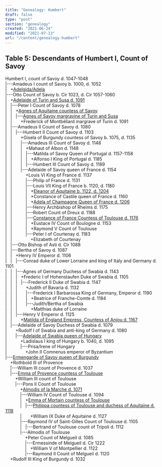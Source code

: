 ```yaml
---
title: "Genealogy: Humbert"
draft: false
type: "post"
section: "genealogy"
created: "2021-06-24"
modified: "2021-07-13"
url: "/content/genealogy-humbert"
---
```

<h2>Table 5: Descendants of Humbert I, Count of Savoy</h2>
<p>Humbert I, count of Savoy d. 1047-1048<br>
|---Amadeus I count of Savoy b. 1000, d. 1052<br>
|&nbsp;&nbsp;&nbsp;+<a name="n25331"></a><a href="/woman/25331.html">Adelgida/Adela</a><br>
|---Otto Count of Savoy b. Cir 1023, d. Cir 1057-1060<br>
|&nbsp;&nbsp;&nbsp;+<a name="n105"></a><a href="/woman/105.html">Adelaide of Turin and Susa d. 1091</a><br>
|&nbsp;&nbsp;&nbsp;|---Peter I Count of Savoy d. 1078<br>
|&nbsp;&nbsp;&nbsp;|&nbsp;&nbsp;&nbsp;+<a name="n25340"></a><a href="/woman/25340.html">Agnes of Aquitaine countess of Savoy</a><br>
|&nbsp;&nbsp;&nbsp;|&nbsp;&nbsp;&nbsp;|---<a name="n25350"></a><a href="/woman/25350.html">Agnes of Savoy margravine of Turin and Susa</a><br>
|&nbsp;&nbsp;&nbsp;|&nbsp;&nbsp;&nbsp;&nbsp;&nbsp;&nbsp;&nbsp;+Frederick of Montbéliard margrave of Turin d. 1091<br>
|&nbsp;&nbsp;&nbsp;|---Amadeus II Count of Savoy d. 1080<br>
|&nbsp;&nbsp;&nbsp;|&nbsp;&nbsp;&nbsp;|---Humbert II Count of Savoy d. 1103<br>
|&nbsp;&nbsp;&nbsp;|&nbsp;&nbsp;&nbsp;&nbsp;&nbsp;&nbsp;&nbsp;+Gisela of Burgundy countess of Savoy b. 1075, d. 1135<br>
|&nbsp;&nbsp;&nbsp;|&nbsp;&nbsp;&nbsp;&nbsp;&nbsp;&nbsp;&nbsp;|---Amadeus III Count of Savoy d. 1148<br>
|&nbsp;&nbsp;&nbsp;|&nbsp;&nbsp;&nbsp;&nbsp;&nbsp;&nbsp;&nbsp;|&nbsp;&nbsp;&nbsp;+Mahaut of Albon d. 1148<br>
|&nbsp;&nbsp;&nbsp;|&nbsp;&nbsp;&nbsp;&nbsp;&nbsp;&nbsp;&nbsp;|&nbsp;&nbsp;&nbsp;|---Matilda of Savoy Queen of Portugal d. 1157-1158<br>
|&nbsp;&nbsp;&nbsp;|&nbsp;&nbsp;&nbsp;&nbsp;&nbsp;&nbsp;&nbsp;|&nbsp;&nbsp;&nbsp;|&nbsp;&nbsp;&nbsp;+Alfonso I King of Portugal d. 1185<br>
|&nbsp;&nbsp;&nbsp;|&nbsp;&nbsp;&nbsp;&nbsp;&nbsp;&nbsp;&nbsp;|&nbsp;&nbsp;&nbsp;|---Humbert III Count of Savoy d. 1189<br>
|&nbsp;&nbsp;&nbsp;|&nbsp;&nbsp;&nbsp;&nbsp;&nbsp;&nbsp;&nbsp;|---Adelaide of Savoy queen of France d. 1154<br>
|&nbsp;&nbsp;&nbsp;|&nbsp;&nbsp;&nbsp;&nbsp;&nbsp;&nbsp;&nbsp;&nbsp;&nbsp;&nbsp;&nbsp;+Louis VI King of France d. 1137<br>
|&nbsp;&nbsp;&nbsp;|&nbsp;&nbsp;&nbsp;&nbsp;&nbsp;&nbsp;&nbsp;&nbsp;&nbsp;&nbsp;&nbsp;|---Philip of France d. 1131<br>
|&nbsp;&nbsp;&nbsp;|&nbsp;&nbsp;&nbsp;&nbsp;&nbsp;&nbsp;&nbsp;&nbsp;&nbsp;&nbsp;&nbsp;|---Louis VII King of France b. 1120, d. 1180<br>
|&nbsp;&nbsp;&nbsp;|&nbsp;&nbsp;&nbsp;&nbsp;&nbsp;&nbsp;&nbsp;&nbsp;&nbsp;&nbsp;&nbsp;|&nbsp;&nbsp;&nbsp;+<a name="n24"></a><a href="/woman/24.html">Eleanor of Aquitaine b. 1122, d. 1204</a><br>
|&nbsp;&nbsp;&nbsp;|&nbsp;&nbsp;&nbsp;&nbsp;&nbsp;&nbsp;&nbsp;&nbsp;&nbsp;&nbsp;&nbsp;|&nbsp;&nbsp;&nbsp;+Constance of Castile queen of France d. 1160<br>
|&nbsp;&nbsp;&nbsp;|&nbsp;&nbsp;&nbsp;&nbsp;&nbsp;&nbsp;&nbsp;&nbsp;&nbsp;&nbsp;&nbsp;|&nbsp;&nbsp;&nbsp;+<a name="n32"></a><a href="/woman/32.html">Adela of Champagne Queen of France d. 1206</a><br>
|&nbsp;&nbsp;&nbsp;|&nbsp;&nbsp;&nbsp;&nbsp;&nbsp;&nbsp;&nbsp;&nbsp;&nbsp;&nbsp;&nbsp;|---Henry Archbishop of Rheims d. 1175<br>
|&nbsp;&nbsp;&nbsp;|&nbsp;&nbsp;&nbsp;&nbsp;&nbsp;&nbsp;&nbsp;&nbsp;&nbsp;&nbsp;&nbsp;|---Robert Count of Dreux d. 1188<br>
|&nbsp;&nbsp;&nbsp;|&nbsp;&nbsp;&nbsp;&nbsp;&nbsp;&nbsp;&nbsp;&nbsp;&nbsp;&nbsp;&nbsp;|---<a name="n3"></a><a href="/woman/3.html">Constance of France Countess of Toulouse d. 1176</a><br>
|&nbsp;&nbsp;&nbsp;|&nbsp;&nbsp;&nbsp;&nbsp;&nbsp;&nbsp;&nbsp;&nbsp;&nbsp;&nbsp;&nbsp;|&nbsp;&nbsp;&nbsp;+Eustace IV Count of Boulogne d. 1153<br>
|&nbsp;&nbsp;&nbsp;|&nbsp;&nbsp;&nbsp;&nbsp;&nbsp;&nbsp;&nbsp;&nbsp;&nbsp;&nbsp;&nbsp;|&nbsp;&nbsp;&nbsp;+Raymond V Count of Toulouse <br>
|&nbsp;&nbsp;&nbsp;|&nbsp;&nbsp;&nbsp;&nbsp;&nbsp;&nbsp;&nbsp;&nbsp;&nbsp;&nbsp;&nbsp;|---Peter I of Courtenay d. 1183<br>
|&nbsp;&nbsp;&nbsp;|&nbsp;&nbsp;&nbsp;&nbsp;&nbsp;&nbsp;&nbsp;&nbsp;&nbsp;&nbsp;&nbsp;&nbsp;&nbsp;&nbsp;&nbsp;+Elizabeth of Courtenay <br>
|&nbsp;&nbsp;&nbsp;|---Otto Bishop of Asti d. Cir 1088<br>
|&nbsp;&nbsp;&nbsp;|---Bertha of Savoy d. 1087<br>
|&nbsp;&nbsp;&nbsp;|&nbsp;&nbsp;&nbsp;+Henry IV Emperor d. 1106<br>
|&nbsp;&nbsp;&nbsp;|&nbsp;&nbsp;&nbsp;|---Conrad duke of Lower Lorraine and king of Italy and Germany d. 1101<br>
|&nbsp;&nbsp;&nbsp;|&nbsp;&nbsp;&nbsp;|---Agnes of Germany Duchess of Swabia d. 1143<br>
|&nbsp;&nbsp;&nbsp;|&nbsp;&nbsp;&nbsp;|&nbsp;&nbsp;&nbsp;+Frederic I of Hohenstaufen Duke of Swabia d. 1105<br>
|&nbsp;&nbsp;&nbsp;|&nbsp;&nbsp;&nbsp;|&nbsp;&nbsp;&nbsp;|---Frederick II Duke of Swabia d. 1147<br>
|&nbsp;&nbsp;&nbsp;|&nbsp;&nbsp;&nbsp;|&nbsp;&nbsp;&nbsp;&nbsp;&nbsp;&nbsp;&nbsp;+Judith of Bavaria d. 1132<br>
|&nbsp;&nbsp;&nbsp;|&nbsp;&nbsp;&nbsp;|&nbsp;&nbsp;&nbsp;&nbsp;&nbsp;&nbsp;&nbsp;|---Frederick I Barbarossa King of Germany, Emperor d. 1190<br>
|&nbsp;&nbsp;&nbsp;|&nbsp;&nbsp;&nbsp;|&nbsp;&nbsp;&nbsp;&nbsp;&nbsp;&nbsp;&nbsp;|&nbsp;&nbsp;&nbsp;+Beatrice of Franche-Comte d. 1184<br>
|&nbsp;&nbsp;&nbsp;|&nbsp;&nbsp;&nbsp;|&nbsp;&nbsp;&nbsp;&nbsp;&nbsp;&nbsp;&nbsp;|---Judith/Bertha of Swabia <br>
|&nbsp;&nbsp;&nbsp;|&nbsp;&nbsp;&nbsp;|&nbsp;&nbsp;&nbsp;&nbsp;&nbsp;&nbsp;&nbsp;&nbsp;&nbsp;&nbsp;&nbsp;+Matthias duke of Lorraine <br>
|&nbsp;&nbsp;&nbsp;|&nbsp;&nbsp;&nbsp;|---Henry V Emperor d. 1125<br>
|&nbsp;&nbsp;&nbsp;|&nbsp;&nbsp;&nbsp;&nbsp;&nbsp;&nbsp;&nbsp;+<a name="n27"></a><a href="/woman/27.html">Matilda of England Empress, Countess of Anjou d. 1167</a><br>
|&nbsp;&nbsp;&nbsp;|---Adelaide of Savoy Duchess of Swabia d. 1079<br>
|&nbsp;&nbsp;&nbsp;&nbsp;&nbsp;&nbsp;&nbsp;+Rudolf I of Swabia and anti-king of Germany d. 1080<br>
|&nbsp;&nbsp;&nbsp;&nbsp;&nbsp;&nbsp;&nbsp;|---<a name="n152"></a><a href="/woman/152.html">Adelaide of Swabia queen of Hungary</a><br>
|&nbsp;&nbsp;&nbsp;&nbsp;&nbsp;&nbsp;&nbsp;&nbsp;&nbsp;&nbsp;&nbsp;+Ladislaus I king of Hungary b. 1040, d. 1095<br>
|&nbsp;&nbsp;&nbsp;&nbsp;&nbsp;&nbsp;&nbsp;&nbsp;&nbsp;&nbsp;&nbsp;|---Prisa/Irene of Hungary <br>
|&nbsp;&nbsp;&nbsp;&nbsp;&nbsp;&nbsp;&nbsp;&nbsp;&nbsp;&nbsp;&nbsp;&nbsp;&nbsp;&nbsp;&nbsp;+John II Comnenus emperor of Byzantium <br>
|---<a name="n25311"></a><a href="/woman/25311.html">Ermengarde of Savoy queen of Burgundy</a><br>
&nbsp;&nbsp;&nbsp;&nbsp;+Rothbold III of Provence <br>
&nbsp;&nbsp;&nbsp;&nbsp;|---William III count of Provence d. 1037<br>
&nbsp;&nbsp;&nbsp;&nbsp;|---<a name="n25809"></a><a href="/woman/25809.html">Emma of Provence countess of Toulouse</a><br>
&nbsp;&nbsp;&nbsp;&nbsp;&nbsp;&nbsp;&nbsp;&nbsp;+William III count of Toulouse <br>
&nbsp;&nbsp;&nbsp;&nbsp;&nbsp;&nbsp;&nbsp;&nbsp;|---Pons II Count of Toulouse <br>
&nbsp;&nbsp;&nbsp;&nbsp;&nbsp;&nbsp;&nbsp;&nbsp;&nbsp;&nbsp;&nbsp;&nbsp;+<a name="n25529"></a><a href="/woman/25529.html">Almodis of la Marche d. 1071</a><br>
&nbsp;&nbsp;&nbsp;&nbsp;&nbsp;&nbsp;&nbsp;&nbsp;&nbsp;&nbsp;&nbsp;&nbsp;|---William IV Count of Toulouse d. 1094<br>
&nbsp;&nbsp;&nbsp;&nbsp;&nbsp;&nbsp;&nbsp;&nbsp;&nbsp;&nbsp;&nbsp;&nbsp;|&nbsp;&nbsp;&nbsp;+<a name="n25740"></a><a href="/woman/25740.html">Emma of Mortain countess of Toulouse</a><br>
&nbsp;&nbsp;&nbsp;&nbsp;&nbsp;&nbsp;&nbsp;&nbsp;&nbsp;&nbsp;&nbsp;&nbsp;|&nbsp;&nbsp;&nbsp;|---<a name="n25734"></a><a href="/woman/25734.html">Philippa countess of Toulouse and duchess of Aquitaine d. 1118</a><br>
&nbsp;&nbsp;&nbsp;&nbsp;&nbsp;&nbsp;&nbsp;&nbsp;&nbsp;&nbsp;&nbsp;&nbsp;|&nbsp;&nbsp;&nbsp;&nbsp;&nbsp;&nbsp;&nbsp;+William IX Duke of Aquitaine d. 1127<br>
&nbsp;&nbsp;&nbsp;&nbsp;&nbsp;&nbsp;&nbsp;&nbsp;&nbsp;&nbsp;&nbsp;&nbsp;|---Raymond IV of Saint-Gilles Count of Toulouse d. 1105<br>
&nbsp;&nbsp;&nbsp;&nbsp;&nbsp;&nbsp;&nbsp;&nbsp;&nbsp;&nbsp;&nbsp;&nbsp;|&nbsp;&nbsp;&nbsp;|---Bertrand of Toulouse count of Tripoli d. 1112<br>
&nbsp;&nbsp;&nbsp;&nbsp;&nbsp;&nbsp;&nbsp;&nbsp;&nbsp;&nbsp;&nbsp;&nbsp;|---Almodis of Toulouse <br>
&nbsp;&nbsp;&nbsp;&nbsp;&nbsp;&nbsp;&nbsp;&nbsp;&nbsp;&nbsp;&nbsp;&nbsp;&nbsp;&nbsp;&nbsp;&nbsp;+Peter Count of Melgueil d. 1085<br>
&nbsp;&nbsp;&nbsp;&nbsp;&nbsp;&nbsp;&nbsp;&nbsp;&nbsp;&nbsp;&nbsp;&nbsp;&nbsp;&nbsp;&nbsp;&nbsp;|---Ermessinde of Melgueil d. Cir 1222<br>
&nbsp;&nbsp;&nbsp;&nbsp;&nbsp;&nbsp;&nbsp;&nbsp;&nbsp;&nbsp;&nbsp;&nbsp;&nbsp;&nbsp;&nbsp;&nbsp;|&nbsp;&nbsp;&nbsp;+William V of Montpellier d. 1122<br>
&nbsp;&nbsp;&nbsp;&nbsp;&nbsp;&nbsp;&nbsp;&nbsp;&nbsp;&nbsp;&nbsp;&nbsp;&nbsp;&nbsp;&nbsp;&nbsp;|---Raymond II Count of Melgueil d. 1120<br>
&nbsp;&nbsp;&nbsp;&nbsp;+Rudolf III King of Burgundy d. 1032<br>
</p>
